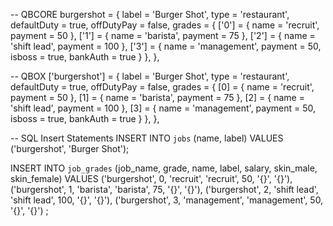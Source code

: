 -- QBCORE
burgershot = {
    label = 'Burger Shot',
    type = 'restaurant',
    defaultDuty = true,
    offDutyPay = false,
    grades = {
         ['0'] = {
            name = 'recruit',
            payment = 50
        },
        ['1'] = {
            name = 'barista',
            payment = 75
        },
        ['2'] = {
            name = 'shift lead',
            payment = 100
        },
        ['3'] = {
            name = 'management',
            payment = 50,
            isboss = true,
            bankAuth = true
        }
    },
},

-- QBOX
['burgershot'] = {
    label = 'Burger Shot',
    type = 'restaurant',
    defaultDuty = true,
    offDutyPay = false,
    grades = {
         [0] = {
            name = 'recruit',
            payment = 50
        },
        [1] = {
            name = 'barista',
            payment = 75
        },
        [2] = {
            name = 'shift lead',
            payment = 100
        },
        [3] = {
            name = 'management',
            payment = 50,
            isboss = true,
            bankAuth = true
        }
    },
},

-- SQL Insert Statements
INSERT INTO `jobs` (name, label) VALUES
  ('burgershot', 'Burger Shot');

INSERT INTO `job_grades` (job_name, grade, name, label, salary, skin_male, skin_female) VALUES
  ('burgershot', 0, 'recruit', 'recruit', 50, '{}', '{}'),
  ('burgershot', 1, 'barista', 'barista', 75, '{}', '{}'),
  ('burgershot', 2, 'shift lead', 'shift lead', 100, '{}', '{}'),
  ('burgershot', 3, 'management', 'management', 50, '{}', '{}')
;
